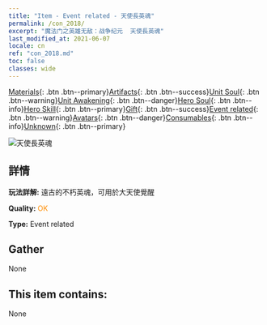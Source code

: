 ```yaml
---
title: "Item - Event related - 天使長英魂"
permalink: /con_2018/
excerpt: "魔法门之英雄无敌：战争纪元  天使長英魂"
last_modified_at: 2021-06-07
locale: cn
ref: "con_2018.md"
toc: false
classes: wide
---
```

 [Materials](/ItemsCN/){: .btn .btn--primary}[Artifacts](/ItemsCN/Artifacts/){: .btn .btn--success}[Unit Soul](/ItemsCN/UnitSoul/){: .btn .btn--warning}[Unit Awakening](/ItemsCN/UnitAwakening/){: .btn .btn--danger}[Hero Soul](/ItemsCN/HeroSoul/){: .btn .btn--info}[Hero Skill](/ItemsCN/HeroSkill/){: .btn .btn--primary}[Gift](/ItemsCN/Gift/){: .btn .btn--success}[Event related](/ItemsCN/Events/){: .btn .btn--warning}[Avatars](/ItemsCN/Avatars/){: .btn .btn--danger}[Consumables](/ItemsCN/Consumables/){: .btn .btn--info}[Unknown](/ItemsCN/Unknown/){: .btn .btn--primary}

 ![天使長英魂](/images/t/juexing_107.png)

## 詳情
 **玩法詳解:** 遠古的不朽英魂，可用於大天使覺醒

 **Quality:** <span style="color: #FF8C00">OK</span>

 **Type:** Event related

## Gather

  None

## This item contains:

  None

